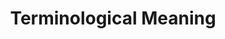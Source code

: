 ---
title: "Terminological Meaning"

categories: ['']

tags: ['Terminological', 'Meaning']

arwords: 'معنى مصطلحي'

arexps: []

enwords: ['Terminological Meaning']

enexps: []

arlexicons: 'ع'

enlexicons: 'T'

authors: ['Ruqayya Roshdy']

translators: ['']

citations: 'العربية والذكاء الاصطناعي'

sources: 'مركز الملك عبدالله بن عبدالعزيز الدولي لخدمة اللغة العربية'

word: "true"

slug: ""
---